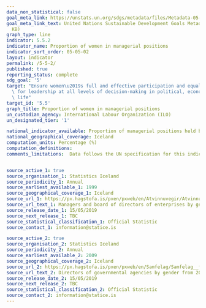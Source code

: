 ```yaml
---
data_non_statistical: false
goal_meta_link: https://unstats.un.org/sdgs/metadata/files/Metadata-05-05-02.pdf
goal_meta_link_text: United Nations Sustainable Development Goals Metadata (PDF 372
  KB)
graph_type: line
indicator: 5.5.2
indicator_name: Proportion of women in managerial positions
indicator_sort_order: 05-05-02
layout: indicator
permalink: /5-5-2/
published: true
reporting_status: complete
sdg_goal: '5'
target: "Ensure women\u2019s full and effective participation and equal opportunities\
  \ for leadership at all levels of decision-making in political, economic and public\
  \ life"
target_id: '5.5'
graph_title: Proportion of women in managerial positions
un_custodian_agency: International Labour Organization (ILO)
un_designated_tier: '1'

national_indicator_available: Proportion of managerial positions held by women
national_geographical_coverage: Iceland
computation_units: Percentage (%)
computation_definitions:
comments_limitations:  Data follows the UN specification for this indicator. This indicator has been identified in collaboration with topic experts.


source_active_1: true
source_organisation_1: Statistics Iceland
source_periodicity_1: Annual
source_earliest_available_1: 1999
source_geographical_coverage_1: Iceland
source_url_1: https://px.hagstofa.is/pxen/pxweb/en/Atvinnuvegir/Atvinnuvegir__fyrirtaeki__fjoldi__stjornir/FYR06101.px
source_url_text_1: Managers and board of directors of enterprises by gender and age 1999-2018
source_release_date_1: 15/05/2019
source_next_release_1: TBC
source_statistical_classification_1: Official Statistic
source_contact_1: information@statice.is

source_active_2: true
source_organisation_2: Statistics Iceland
source_periodicity_2: Annual
source_earliest_available_2: 2009
source_geographical_coverage_2: Iceland
source_url_2: https://px.hagstofa.is/pxen/pxweb/en/Samfelag/Samfelag__felagsmal__jafnrettismal__2_kkahrifastodur/HEI02100.px
source_url_text_2: Directors of governmental agencies by gender from 2009-2019
source_release_date_2: 15/05/2019
source_next_release_2: TBC
source_statistical_classification_2: Official Statistic
source_contact_2: information@statice.is
---
```

